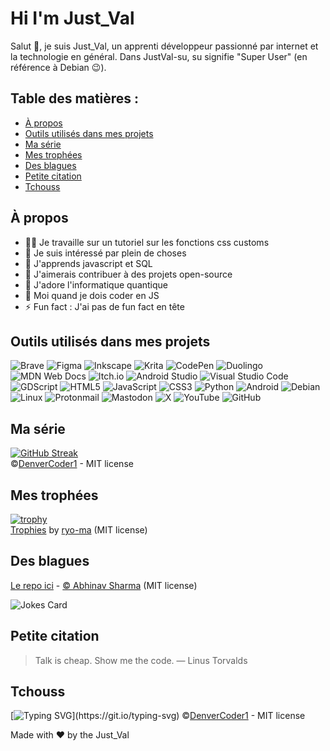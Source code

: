 # Hi I'm Just_Val

Salut 👋, je suis Just_Val, un apprenti développeur passionné par internet et la technologie en général.
Dans JustVal-su, su signifie "Super User" (en référence à Debian 😉).

## Table des matières : 
- [À propos](#à-propos)
- [Outils utilisés dans mes projets](#outils-utilisés-dans-mes-projets)
- [Ma série](#ma-série)
- [Mes trophées](#mes-trophées)
- [Des blagues](#des-blagues)
- [Petite citation](#petite-citation)
- [Tchouss](#tchouss)

## À propos

- 👨‍💻 Je travaille sur un tutoriel sur les fonctions css customs
- 👀 Je suis intéressé par plein de choses
- 🌱 J'apprends javascript et SQL
- 💞️ J'aimerais contribuer à des projets open-source
- 👾 J'adore l'informatique quantique
- 🤯 Moi quand je dois coder en JS
- ⚡ Fun fact : J'ai pas de fun fact en tête

## Outils utilisés dans mes projets
![Brave](https://img.shields.io/badge/Brave-FB542B?style=for-the-badge&logo=Brave&logoColor=white)
![Figma](https://img.shields.io/badge/figma-%23F24E1E.svg?style=for-the-badge&logo=figma&logoColor=white)
![Inkscape](https://img.shields.io/badge/Inkscape-e0e0e0?style=for-the-badge&logo=inkscape&logoColor=080A13)
![Krita](https://img.shields.io/badge/Krita-203759?style=for-the-badge&logo=krita&logoColor=EEF37B)
![CodePen](https://img.shields.io/badge/Codepen-000000?style=for-the-badge&logo=codepen&logoColor=white)
![Duolingo](https://img.shields.io/badge/Duolingo-%234DC730.svg?style=for-the-badge&logo=Duolingo&logoColor=white)
![MDN Web Docs](https://img.shields.io/badge/MDN_Web_Docs-black?style=for-the-badge&logo=mdnwebdocs&logoColor=white)
![Itch.io](https://img.shields.io/badge/Itch-%23FF0B34.svg?style=for-the-badge&logo=Itch.io&logoColor=white)
![Android Studio](https://img.shields.io/badge/android%20studio-346ac1?style=for-the-badge&logo=android%20studio&logoColor=white)
![Visual Studio Code](https://img.shields.io/badge/Visual%20Studio%20Code-0078d7.svg?style=for-the-badge&logo=visual-studio-code&logoColor=white)
![GDScript](https://img.shields.io/badge/GDScript-%2374267B.svg?style=for-the-badge&logo=godotengine&logoColor=white)
![HTML5](https://img.shields.io/badge/html5-%23E34F26.svg?style=for-the-badge&logo=html5&logoColor=white)
![JavaScript](https://img.shields.io/badge/javascript-%23323330.svg?style=for-the-badge&logo=javascript&logoColor=%23F7DF1E)
![CSS3](https://img.shields.io/badge/css3-%231572B6.svg?style=for-the-badge&logo=css3&logoColor=white)
![Python](https://img.shields.io/badge/python-3670A0?style=for-the-badge&logo=python&logoColor=ffdd54)
![Android](https://img.shields.io/badge/Android-3DDC84?style=for-the-badge&logo=android&logoColor=white)
![Debian](https://img.shields.io/badge/Debian-D70A53?style=for-the-badge&logo=debian&logoColor=white)
![Linux](https://img.shields.io/badge/Linux-FCC624?style=for-the-badge&logo=linux&logoColor=black)
![Protonmail](https://img.shields.io/badge/ProtonMail-8B89CC?style=for-the-badge&logo=protonmail&logoColor=white)
![Mastodon](https://img.shields.io/badge/-MASTODON-%232B90D9?style=for-the-badge&logo=mastodon&logoColor=white)
![X](https://img.shields.io/badge/X-%23000000.svg?style=for-the-badge&logo=X&logoColor=white)
![YouTube](https://img.shields.io/badge/YouTube-%23FF0000.svg?style=for-the-badge&logo=YouTube&logoColor=white)
![GitHub](https://img.shields.io/badge/github-%23121011.svg?style=for-the-badge&logo=github&logoColor=white)


## Ma série

[![GitHub Streak](https://streak-stats.demolab.com/?user=JustVal-su)](https://git.io/streak-stats)  
©[DenverCoder1](https://github.com/DenverCoder1/github-readme-streak-stats/tree/main) - MIT license

## Mes trophées

[![trophy](https://github-profile-trophy.vercel.app/?username=JustVal-su&theme=matrix)](https://github.com/ryo-ma/github-profile-trophy)  
[Trophies](https://github.com/ryo-ma/github-profile-trophy) by [ryo-ma](https://github.com/ryo-ma) (MIT license)

## Des blagues
[Le repo ici](https://github.com/ABSphreak/readme-jokes) - [© Abhinav Sharma](https://github.com/ABSphreak) (MIT license)

![Jokes Card](https://readme-jokes.vercel.app/api)

## Petite citation
> Talk is cheap. Show me the code.
— Linus Torvalds

## Tchouss
[![Typing SVG](https://readme-typing-svg.demolab.com?font=Fira+Code&size=50&duration=1000&pause=2000&color=A0EAFF&width=700&height=75&lines=Merci+d'avoir+regard%C3%A9+!)](https://git.io/typing-svg)
©[DenverCoder1](https://github.com/DenverCoder1/readme-typing-svg) - MIT license  

Made with ♥️ by the Just_Val

<!---
CoolestPNJ/CoolestPNJ is a ✨ special ✨ repository because its `README.md` (this file) appears on your GitHub profile.
You can click the Preview link to take a look at your changes.
--->
